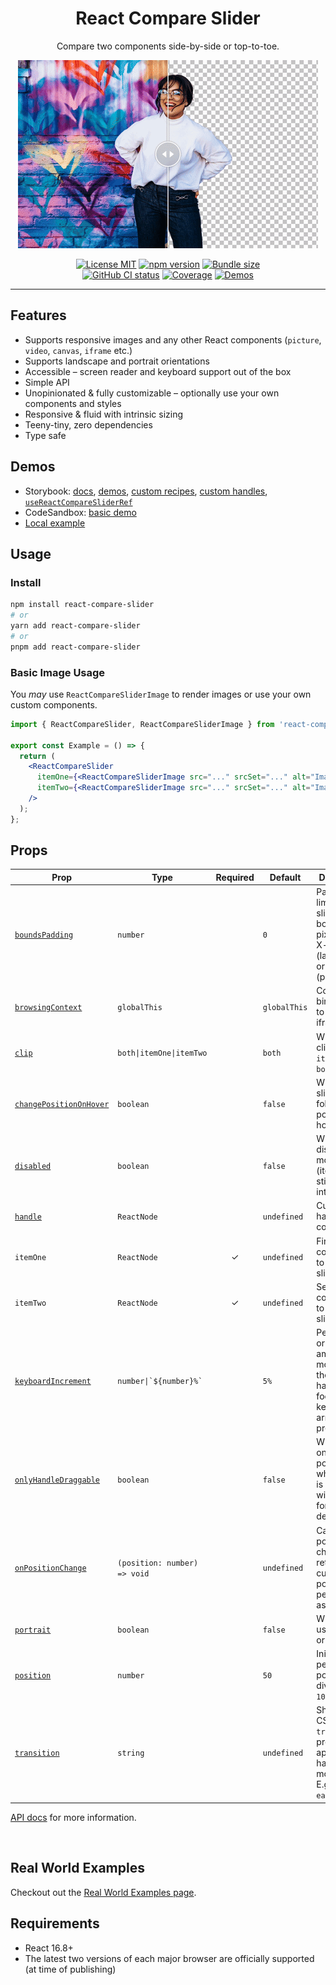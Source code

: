 <div align="center">
  <h1>React Compare Slider</h1>
  <p>Compare two components side-by-side or top-to-toe.</p>

[![Example](https://raw.githubusercontent.com/nerdyman/stuff/main/libs/react-compare-slider/docs/hero.gif)](https://codesandbox.io/p/sandbox/github/nerdyman/react-compare-slider/tree/main/docs/example?file=/src/App.tsx:1,1)

<a href="https://github.com/nerdyman/react-compare-slider/blob/main/LICENSE"><img alt="License MIT" src="https://img.shields.io/npm/l/react-compare-slider.svg" /></a>
<a href="https://npmjs.com/package/react-compare-slider"><img  alt="npm version" src="https://img.shields.io/npm/v/react-compare-slider.svg" /></a>
<a href="https://bundlephobia.com/result?p=react-compare-slider"><img alt="Bundle size" src="https://img.shields.io/bundlephobia/minzip/react-compare-slider.svg?color=brightgreen" /></a>
<br/>
<a href="https://github.com/nerdyman/react-compare-slider/actions?query=workflow%3Abuild"><img alt="GitHub CI status" src="https://img.shields.io/github/actions/workflow/status/nerdyman/react-compare-slider/ci.yml" /></a>
<a href="https://codeclimate.com/github/nerdyman/react-compare-slider/code?q=lib"><img src="https://img.shields.io/codeclimate/coverage/nerdyman/react-compare-slider" alt="Coverage" /></a>
<a href="https://react-compare-slider.vercel.app"><img  alt="Demos" src="https://raw.githubusercontent.com/storybookjs/brand/8d28584c89959d7075c237e9345955c895048977/badge/badge-storybook.svg" /></a>

</div>

---

## Features

- Supports responsive images and any other React components (`picture`, `video`, `canvas`, `iframe` etc.)
- Supports landscape and portrait orientations
- Accessible &ndash; screen reader and keyboard support out of the box
- Simple API
- Unopinionated & fully customizable &ndash; optionally use your own components and styles
- Responsive & fluid with intrinsic sizing
- Teeny-tiny, zero dependencies
- Type safe

## Demos

- Storybook: [docs](https://react-compare-slider.vercel.app/?path=/docs/docs-introduction--docs), [demos](https://react-compare-slider.vercel.app/?path=/story/demos), [custom recipes](https://react-compare-slider.vercel.app/?path=/story/recipes), [custom handles](https://react-compare-slider.vercel.app/?path=/story/handles), [`useReactCompareSliderRef`](https://react-compare-slider.vercel.app/?path=/docs/docs-usereactcomparesliderref--docs)
- CodeSandbox: [basic demo](https://codesandbox.io/p/sandbox/github/nerdyman/react-compare-slider/tree/main/docs/example?file=/src/App.tsx:1,1)
- [Local example](./docs/example)

## Usage

### Install

```sh
npm install react-compare-slider
# or
yarn add react-compare-slider
# or
pnpm add react-compare-slider
```

### Basic Image Usage

You _may_ use `ReactCompareSliderImage` to render images or use your own custom
components.

```jsx
import { ReactCompareSlider, ReactCompareSliderImage } from 'react-compare-slider';

export const Example = () => {
  return (
    <ReactCompareSlider
      itemOne={<ReactCompareSliderImage src="..." srcSet="..." alt="Image one" />}
      itemTwo={<ReactCompareSliderImage src="..." srcSet="..." alt="Image two" />}
    />
  );
};
```

## Props

| Prop | Type | Required | Default | Description |
| ---- | ---- | :------: | ------- | ----------- |
| [`boundsPadding`](https://react-compare-slider.vercel.app/?path=/story/demos--bounds-padding)                   | `number`                     |   | `0`           | Padding to limit the slideable bounds in pixels on the X-axis (landscape) or Y-axis (portrait).
| [`browsingContext`](https://react-compare-slider.vercel.app/?path=/story/demos--browsing-context)               | `globalThis`                 |   | `globalThis`  | Context to bind events to (useful for iframes).
| [`clip`](https://react-compare-slider.vercel.app/?path=/docs/docs-clip--docs)           | `` both\|itemOne\|itemTwo ``   |   | `both`          | Whether to clip `itemOne`, `itemTwo` or `both` items.
| [`changePositionOnHover`](https://react-compare-slider.vercel.app/?path=/story/demos--change-position-on-hover) | `boolean`                    |   | `false`       | Whether the slider should follow the pointer on hover.
| [`disabled`](https://react-compare-slider.vercel.app/?path=/story/demos--disabled)                              | `boolean`                    |   | `false`       |  Whether to disable slider movement (items are still interactable).
| [`handle`](https://react-compare-slider.vercel.app/?path=/story/demos--handle)                                  | `ReactNode`                  |   | `undefined`   | Custom handle component.
| `itemOne`                                                                                                       | `ReactNode`                  | ✓ | `undefined`   | First component to show in slider.
| `itemTwo`                                                                                                       | `ReactNode`                  | ✓ | `undefined`   | Second component to show in slider.
| [`keyboardIncrement`](https://react-compare-slider.vercel.app/?path=/story/demos--keyboard-increment)           | `` number\|`${number}%` ``   |   | `5%`          | Percentage or pixel amount to move when the slider handle is focused and keyboard arrow is pressed.
| [`onlyHandleDraggable`](https://react-compare-slider.vercel.app/?path=/story/demos--only-handle-draggable)      | `boolean`                    |   | `false`       | Whether to only change position when handle is interacted with (useful for touch devices).
| [`onPositionChange`](https://react-compare-slider.vercel.app/?path=/story/demos--on-position-change)            | `(position: number) => void` |   | `undefined`   | Callback on position change, returns current position percentage as argument.
| [`portrait`](https://react-compare-slider.vercel.app/?path=/story/demos--portrait)                              | `boolean`                    |   | `false`       | Whether to use portrait orientation.
| [`position`](https://react-compare-slider.vercel.app/?path=/story/demos--position)                              | `number`                     |   | `50`          | Initial percentage position of divide (`0-100`).
| [`transition`](https://react-compare-slider.vercel.app/?path=/story/demos--transition)                          | `string`                     |   | `undefined`   | Shorthand CSS `transition` property to apply to handle movement. E.g. `.5s ease-in-out`

[API docs](https://react-compare-slider.vercel.app/?path=/docs/docs-api--docs) for more information.

<br />

## Real World Examples

Checkout out the [Real World Examples page](https://react-compare-slider.vercel.app/?path=/docs/docs-real-world-examples--docs).

## Requirements

- React 16.8+
- The latest two versions of each major browser are officially supported (at time of publishing)

